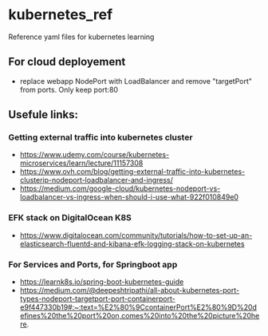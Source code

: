 # kubernetes_ref
Reference yaml files for kubernetes learning

## For cloud deployement
- replace webapp NodePort with LoadBalancer and remove "targetPort" from ports. Only keep port:80

## Usefule links:
### Getting external traffic into kubernetes cluster
- https://www.udemy.com/course/kubernetes-microservices/learn/lecture/11157308
- https://www.ovh.com/blog/getting-external-traffic-into-kubernetes-clusterip-nodeport-loadbalancer-and-ingress/
- https://medium.com/google-cloud/kubernetes-nodeport-vs-loadbalancer-vs-ingress-when-should-i-use-what-922f010849e0

### EFK stack on DigitalOcean K8S
- https://www.digitalocean.com/community/tutorials/how-to-set-up-an-elasticsearch-fluentd-and-kibana-efk-logging-stack-on-kubernetes

### For Services and Ports, for Springboot app
- https://learnk8s.io/spring-boot-kubernetes-guide
- https://medium.com/@deepeshtripathi/all-about-kubernetes-port-types-nodeport-targetport-port-containerport-e9f447330b19#:~:text=%E2%80%9CcontainerPort%E2%80%9D%20defines%20the%20port%20on,comes%20into%20the%20picture%20here.
